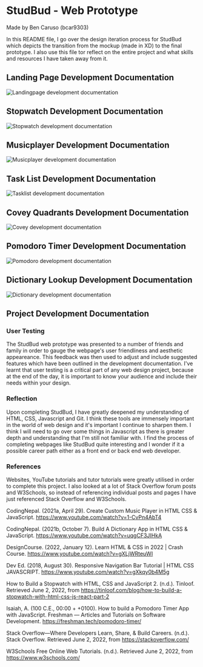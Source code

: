 # StudBud - Web Prototype
Made by Ben Caruso (bcar9303)

In this README file, I go over the design iteration process for StudBud which depicts the transition from the mockup (made in XD) to the final prototype. I also use this file tor reflect on the entire project and what skills and resources I have taken away from it.

## Landing Page Development Documentation
![Landingpage development documentation](https://user-images.githubusercontent.com/102772660/171581600-ef77b437-4776-4d8d-96d6-f810009dacdf.png)

## Stopwatch Development Documentation
![Stopwatch development documentation](https://user-images.githubusercontent.com/102772660/171581654-233b7588-bdfe-4352-9d69-dafb97cac4f9.png)

## Musicplayer Development Documentation
![Musicplayer development documentation](https://user-images.githubusercontent.com/102772660/171581694-95ba145d-7edb-4dd1-9fbd-70e5d58c0a4d.png)

## Task List Development Documentation
![Tasklist development documentation](https://user-images.githubusercontent.com/102772660/171581916-ff86d537-d72f-42f4-bf52-8a0231695aab.png)

## Covey Quadrants Development Documentation
![Covey development documentation](https://user-images.githubusercontent.com/102772660/171582166-4e2a0f55-952c-4c60-9ed2-40d436ab6627.png)

## Pomodoro Timer Development Documentation
![Pomodoro development documentation](https://user-images.githubusercontent.com/102772660/171580919-9b675815-6b78-4627-943a-61350235d1df.png)

## Dictionary Lookup Development Documentation
![Dictionary development documentation](https://user-images.githubusercontent.com/102772660/171581620-af46db16-0329-4de1-991f-aea1c9b52e0b.png)


## Project Development Documentation

### User Testing

The StudBud web prototype was presented to a number of friends and family in order to gauge the webpage's user friendliness and  aesthetic appeareance. This feedback was then used to adjust and include suggested features which have been outlined in the development documentation. I've learnt that user testing is a critical part of any web design project, because at the end of the day, it is important to know your audience and include their needs within your design.

### Reflection

Upon completing StudBud, I have greatly deepened my understanding of HTML, CSS, Javascript and Git. I think these tools are immensely important in the world of web design and it's important I continue to sharpen them. I think I will need to go over some things in Javascript as there is greater depth and understanding that I'm still not familiar with. I find the process of completing webpages like StudBud quite interesting and I wonder if it a possible career path either as a front end or back end web developer.

### References

Websites, YouTube tutorials and tutor tutorials were greatly utilised in order to complete this project. I also looked at a lot of Stack Overflow forum posts and W3Schools, so instead of referencing individual posts and pages I have just referenced Stack Overflow and W3Schools.

CodingNepal. (2021a, April 29). Create Custom Music Player in HTML CSS & JavaScript. https://www.youtube.com/watch?v=1-CvPn4AbT4

CodingNepal. (2021b, October 7). Build A Dictionary App in HTML CSS & JavaScript. https://www.youtube.com/watch?v=uqgCF3JIHkA

DesignCourse. (2022, January 12). Learn HTML & CSS in 2022 | Crash Course. https://www.youtube.com/watch?v=gXLjWRteuWI

Dev Ed. (2018, August 30). Responsive Navigation Bar Tutorial | HTML CSS JAVASCRIPT. https://www.youtube.com/watch?v=gXkqy0b4M5g

How to Build a Stopwatch with HTML, CSS and JavaScript 2. (n.d.). Tinloof. Retrieved June 2, 2022, from https://tinloof.com/blog/how-to-build-a-stopwatch-with-html-css-js-react-part-2

Isaiah, A. (100 C.E., 00:00 +  +0100). How to build a Pomodoro Timer App with JavaScript. Freshman — Articles and Tutorials on Software Development. https://freshman.tech/pomodoro-timer/

Stack Overflow—Where Developers Learn, Share, & Build Careers. (n.d.). Stack Overflow. Retrieved June 2, 2022, from https://stackoverflow.com/

W3Schools Free Online Web Tutorials. (n.d.). Retrieved June 2, 2022, from https://www.w3schools.com/
